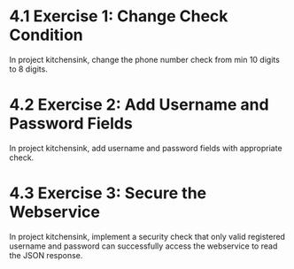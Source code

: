 # 4.1 Exercise 1: Change Check Condition
In project kitchensink, change the phone number check from min 10 digits to 8 digits.


# 4.2 Exercise 2: Add Username and Password Fields
In project kitchensink, add username and password fields with appropriate check.
# 4.3 Exercise 3: Secure the Webservice
In project kitchensink, implement a security check that only valid registered username
and password can successfully access the webservice to read the JSON response.